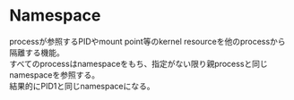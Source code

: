 # Namespace

processが参照するPIDやmount point等のkernel resourceを他のprocessから隔離する機能。  
すべてのprocessはnamespaceをもち、指定がない限り親processと同じnamespaceを参照する。  
結果的にPID1と同じnamespaceになる。